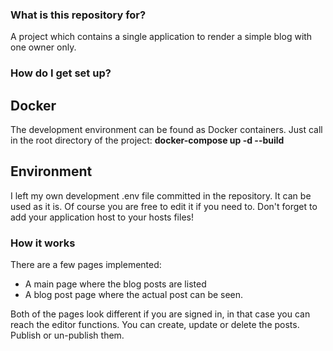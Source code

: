 ### What is this repository for? ###

A project which contains a single application to render a simple blog with one owner only.

### How do I get set up? ###

## Docker ##
The development environment can be found as Docker containers. 
Just call in the root  directory of the project: **docker-compose up -d --build**

## Environment ##
I left my own development .env file committed in the repository.
It can be used as it is. Of course you are free to edit it if you need to.
Don't forget to add your application host to your hosts files!

### How it works ###
There are a few pages implemented:
* A main page where the blog posts are listed
* A blog post page where the actual post can be seen.

Both of the pages look different if you are signed in, in that case you can reach the editor functions.
You can create, update or delete the posts. Publish or un-publish them.


